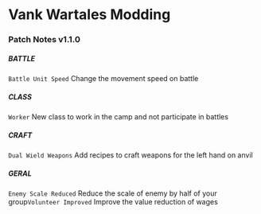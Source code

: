 # Vank Wartales Modding

### Patch Notes v1.1.0

##### BATTLE
`Battle Unit Speed`
Change the movement speed on battle
##### CLASS
`Worker`
New class to work in the camp and not participate in battles
##### CRAFT
`Dual Wield Weapons`
Add recipes to craft weapons for the left hand on anvil
##### GERAL
`Enemy Scale Reduced`
Reduce the scale of enemy by half of your group`Volunteer Improved`
Improve the value reduction of wages
